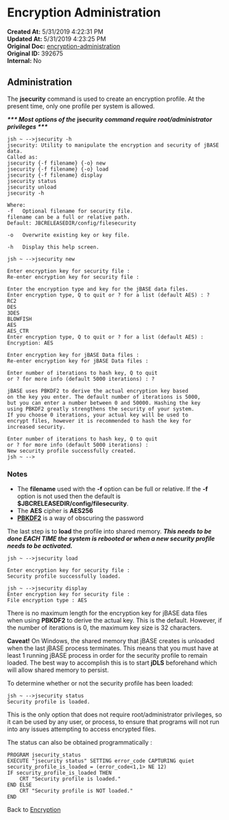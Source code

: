 # Encryption Administration

**Created At:** 5/31/2019 4:22:31 PM  
**Updated At:** 5/31/2019 4:23:25 PM  
**Original Doc:** [encryption-administration](https://docs.jbase.com/encryption/encryption-administration)  
**Original ID:** 392675  
**Internal:** No  

## Administration

The **jsecurity** command is used to create an encryption profile. At the present time, only one profile per system is allowed.

***\*\*\* Most options of the*** **jsecurity** ***command require root/administrator privileges \*\*\****

```
jsh ~ -->jsecurity -h
jsecurity: Utility to manipulate the encryption and security of jBASE data.
Called as:
jsecurity {-f filename} {-o} new
jsecurity {-f filename} {-o} load
jsecurity {-f filename} display
jsecurity status
jsecurity unload
jsecurity -h

Where:
-f   Optional filename for security file.
filename can be a full or relative path.
Default: JBCRELEASEDIR/config/filesecurity

-o   Overwrite existing key or key file.

-h   Display this help screen.

jsh ~ -->jsecurity new

Enter encryption key for security file :
Re-enter encryption key for security file :

Enter the encryption type and key for the jBASE data files.
Enter encryption type, Q to quit or ? for a list (default AES) : ?
RC2
DES
3DES
BLOWFISH
AES
AES_CTR
Enter encryption type, Q to quit or ? for a list (default AES) :
Encryption: AES

Enter encryption key for jBASE Data files :
Re-enter encryption key for jBASE Data files :

Enter number of iterations to hash key, Q to quit
or ? for more info (default 5000 iterations) : ?

jBASE uses PBKDF2 to derive the actual encryption key based
on the key you enter. The default number of iterations is 5000,
but you can enter a number between 0 and 50000. Hashing the key
using PBKDF2 greatly strengthens the security of your system.
If you choose 0 iterations, your actual key will be used to
encrypt files, however it is recommended to hash the key for
increased security.

Enter number of iterations to hash key, Q to quit
or ? for more info (default 5000 iterations) :
New security profile successfully created.
jsh ~ -->
```

### Notes

- The **filename** used with the **-f** option can be full or relative. If the **-f** option is not used then the default is **$JBCRELEASEDIR/config/filesecurity**.
- The **AES** cipher is **AES256**
- [**PBKDF2**](https://en.wikipedia.org/wiki/PBKDF2) is a way of obscuring the password


The last step is to **load** the profile into shared memory. ***This needs to be done EACH TIME the system is rebooted or when a new security profile needs to be activated.***

```
jsh ~ -->jsecurity load

Enter encryption key for security file :
Security profile successfully loaded.

jsh ~ -->jsecurity display
Enter encryption key for security file :
File encryption type : AES
```

There is no maximum length for the encryption key for jBASE data files when using **PBKDF2** to derive the actual key. This is the default. However, if the number of iterations is 0, the maximum key size is 32 characters.

**Caveat!** On Windows, the shared memory that jBASE creates is unloaded when the last jBASE process terminates. This means that you must have at least 1 running jBASE process in order for the security profile to remain loaded. The best way to accomplish this is to start **jDLS** beforehand which will allow shared memory to persist.

To determine whether or not the security profile has been loaded:

```
jsh ~ -->jsecurity status
Security profile is loaded.
```

This is the only option that does not require root/administrator privileges, so it can be used by any user, or process, to ensure that programs will not run into any issues attempting to access encrypted files.

The status can also be obtained programmatically :

```
PROGRAM jsecurity_status
EXECUTE "jsecurity status" SETTING error_code CAPTURING quiet
security_profile_is_loaded = (error_code<1,1> NE 12)
IF security_profile_is_loaded THEN
    CRT "Security profile is loaded."
END ELSE
    CRT "Security profile is NOT loaded."
END
```

Back to [Encryption](./../README.md)
